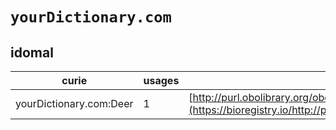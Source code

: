 # `yourDictionary.com`

## idomal

| curie                   |   usages | nodes                                                                                                                 |
|-------------------------|----------|-----------------------------------------------------------------------------------------------------------------------|
| yourDictionary.com:Deer |        1 | [http://purl.obolibrary.org/obo/IDOMAL:0000991](https://bioregistry.io/http://purl.obolibrary.org/obo/IDOMAL:0000991) |
